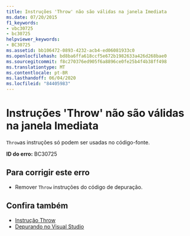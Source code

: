 ```yaml
---
title: Instruções 'Throw' não são válidas na janela Imediata
ms.date: 07/20/2015
f1_keywords:
- vbc30725
- bc30725
helpviewer_keywords:
- BC30725
ms.assetid: bb106472-0893-4232-acb4-ed06081933c0
ms.openlocfilehash: bd8ba6ffa618ccf5e672b1982633a426d268bae0
ms.sourcegitcommit: f8c270376ed905f6a8896ce0fe25b4f4b38ff498
ms.translationtype: MT
ms.contentlocale: pt-BR
ms.lasthandoff: 06/04/2020
ms.locfileid: "84405983"
---
```

# <a name="throw-statements-are-not-valid-in-the-immediate-window"></a>Instruções 'Throw' não são válidas na janela Imediata
`Throw`as instruções só podem ser usadas no código-fonte.  
  
 **ID do erro:** BC30725  
  
## <a name="to-correct-this-error"></a>Para corrigir este erro  
  
- Remover `Throw` instruções do código de depuração.  
  
## <a name="see-also"></a>Confira também

- [Instrução Throw](../language-reference/statements/throw-statement.md)
- [Depurando no Visual Studio](/visualstudio/debugger/debugger-feature-tour)
